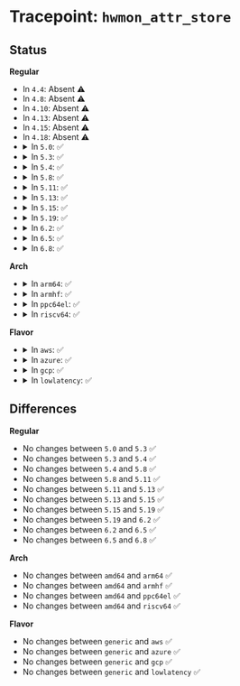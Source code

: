 # Tracepoint: <code>hwmon_attr_store</code>

## Status
<b>Regular</b>
<ul>
<li>
In <code>4.4</code>: Absent ⚠️
</li>
<li>
In <code>4.8</code>: Absent ⚠️
</li>
<li>
In <code>4.10</code>: Absent ⚠️
</li>
<li>
In <code>4.13</code>: Absent ⚠️
</li>
<li>
In <code>4.15</code>: Absent ⚠️
</li>
<li>
In <code>4.18</code>: Absent ⚠️
</li>
<li>
<details>
<summary>In <code>5.0</code>: ✅</summary>

Event:

```c
struct trace_event_raw_hwmon_attr_class {
    struct trace_entry ent;
    int index;
    u32 __data_loc_attr_name;
    long int val;
    char __data[0];
};
```
Function:

```c
void trace_event_raw_event_hwmon_attr_class(void *__data, int index, const char *attr_name, long int val);
```
</details>
</li>
<li>
<details>
<summary>In <code>5.3</code>: ✅</summary>

Event:

```c
struct trace_event_raw_hwmon_attr_class {
    struct trace_entry ent;
    int index;
    u32 __data_loc_attr_name;
    long int val;
    char __data[0];
};
```
Function:

```c
void trace_event_raw_event_hwmon_attr_class(void *__data, int index, const char *attr_name, long int val);
```
</details>
</li>
<li>
<details>
<summary>In <code>5.4</code>: ✅</summary>

Event:

```c
struct trace_event_raw_hwmon_attr_class {
    struct trace_entry ent;
    int index;
    u32 __data_loc_attr_name;
    long int val;
    char __data[0];
};
```
Function:

```c
void trace_event_raw_event_hwmon_attr_class(void *__data, int index, const char *attr_name, long int val);
```
</details>
</li>
<li>
<details>
<summary>In <code>5.8</code>: ✅</summary>

Event:

```c
struct trace_event_raw_hwmon_attr_class {
    struct trace_entry ent;
    int index;
    u32 __data_loc_attr_name;
    long int val;
    char __data[0];
};
```
Function:

```c
void trace_event_raw_event_hwmon_attr_class(void *__data, int index, const char *attr_name, long int val);
```
</details>
</li>
<li>
<details>
<summary>In <code>5.11</code>: ✅</summary>

Event:

```c
struct trace_event_raw_hwmon_attr_class {
    struct trace_entry ent;
    int index;
    u32 __data_loc_attr_name;
    long int val;
    char __data[0];
};
```
Function:

```c
void trace_event_raw_event_hwmon_attr_class(void *__data, int index, const char *attr_name, long int val);
```
</details>
</li>
<li>
<details>
<summary>In <code>5.13</code>: ✅</summary>

Event:

```c
struct trace_event_raw_hwmon_attr_class {
    struct trace_entry ent;
    int index;
    u32 __data_loc_attr_name;
    long int val;
    char __data[0];
};
```
Function:

```c
void trace_event_raw_event_hwmon_attr_class(void *__data, int index, const char *attr_name, long int val);
```
</details>
</li>
<li>
<details>
<summary>In <code>5.15</code>: ✅</summary>

Event:

```c
struct trace_event_raw_hwmon_attr_class {
    struct trace_entry ent;
    int index;
    u32 __data_loc_attr_name;
    long int val;
    char __data[0];
};
```
Function:

```c
void trace_event_raw_event_hwmon_attr_class(void *__data, int index, const char *attr_name, long int val);
```
</details>
</li>
<li>
<details>
<summary>In <code>5.19</code>: ✅</summary>

Event:

```c
struct trace_event_raw_hwmon_attr_class {
    struct trace_entry ent;
    int index;
    u32 __data_loc_attr_name;
    long int val;
    char __data[0];
};
```
Function:

```c
void trace_event_raw_event_hwmon_attr_class(void *__data, int index, const char *attr_name, long int val);
```
</details>
</li>
<li>
<details>
<summary>In <code>6.2</code>: ✅</summary>

Event:

```c
struct trace_event_raw_hwmon_attr_class {
    struct trace_entry ent;
    int index;
    u32 __data_loc_attr_name;
    long int val;
    char __data[0];
};
```
Function:

```c
void trace_event_raw_event_hwmon_attr_class(void *__data, int index, const char *attr_name, long int val);
```
</details>
</li>
<li>
<details>
<summary>In <code>6.5</code>: ✅</summary>

Event:

```c
struct trace_event_raw_hwmon_attr_class {
    struct trace_entry ent;
    int index;
    u32 __data_loc_attr_name;
    long int val;
    char __data[0];
};
```
Function:

```c
void trace_event_raw_event_hwmon_attr_class(void *__data, int index, const char *attr_name, long int val);
```
</details>
</li>
<li>
<details>
<summary>In <code>6.8</code>: ✅</summary>

Event:

```c
struct trace_event_raw_hwmon_attr_class {
    struct trace_entry ent;
    int index;
    u32 __data_loc_attr_name;
    long int val;
    char __data[0];
};
```
Function:

```c
void trace_event_raw_event_hwmon_attr_class(void *__data, int index, const char *attr_name, long int val);
```
</details>
</li>
</ul>
<b>Arch</b>
<ul>
<li>
<details>
<summary>In <code>arm64</code>: ✅</summary>

Event:

```c
struct trace_event_raw_hwmon_attr_class {
    struct trace_entry ent;
    int index;
    u32 __data_loc_attr_name;
    long int val;
    char __data[0];
};
```
Function:

```c
void trace_event_raw_event_hwmon_attr_class(void *__data, int index, const char *attr_name, long int val);
```
</details>
</li>
<li>
<details>
<summary>In <code>armhf</code>: ✅</summary>

Event:

```c
struct trace_event_raw_hwmon_attr_class {
    struct trace_entry ent;
    int index;
    u32 __data_loc_attr_name;
    long int val;
    char __data[0];
};
```
Function:

```c
void trace_event_raw_event_hwmon_attr_class(void *__data, int index, const char *attr_name, long int val);
```
</details>
</li>
<li>
<details>
<summary>In <code>ppc64el</code>: ✅</summary>

Event:

```c
struct trace_event_raw_hwmon_attr_class {
    struct trace_entry ent;
    int index;
    u32 __data_loc_attr_name;
    long int val;
    char __data[0];
};
```
Function:

```c
void trace_event_raw_event_hwmon_attr_class(void *__data, int index, const char *attr_name, long int val);
```
</details>
</li>
<li>
<details>
<summary>In <code>riscv64</code>: ✅</summary>

Event:

```c
struct trace_event_raw_hwmon_attr_class {
    struct trace_entry ent;
    int index;
    u32 __data_loc_attr_name;
    long int val;
    char __data[0];
};
```
Function:

```c
void trace_event_raw_event_hwmon_attr_class(void *__data, int index, const char *attr_name, long int val);
```
</details>
</li>
</ul>
<b>Flavor</b>
<ul>
<li>
<details>
<summary>In <code>aws</code>: ✅</summary>

Event:

```c
struct trace_event_raw_hwmon_attr_class {
    struct trace_entry ent;
    int index;
    u32 __data_loc_attr_name;
    long int val;
    char __data[0];
};
```
Function:

```c
void trace_event_raw_event_hwmon_attr_class(void *__data, int index, const char *attr_name, long int val);
```
</details>
</li>
<li>
<details>
<summary>In <code>azure</code>: ✅</summary>

Event:

```c
struct trace_event_raw_hwmon_attr_class {
    struct trace_entry ent;
    int index;
    u32 __data_loc_attr_name;
    long int val;
    char __data[0];
};
```
Function:

```c
void trace_event_raw_event_hwmon_attr_class(void *__data, int index, const char *attr_name, long int val);
```
</details>
</li>
<li>
<details>
<summary>In <code>gcp</code>: ✅</summary>

Event:

```c
struct trace_event_raw_hwmon_attr_class {
    struct trace_entry ent;
    int index;
    u32 __data_loc_attr_name;
    long int val;
    char __data[0];
};
```
Function:

```c
void trace_event_raw_event_hwmon_attr_class(void *__data, int index, const char *attr_name, long int val);
```
</details>
</li>
<li>
<details>
<summary>In <code>lowlatency</code>: ✅</summary>

Event:

```c
struct trace_event_raw_hwmon_attr_class {
    struct trace_entry ent;
    int index;
    u32 __data_loc_attr_name;
    long int val;
    char __data[0];
};
```
Function:

```c
void trace_event_raw_event_hwmon_attr_class(void *__data, int index, const char *attr_name, long int val);
```
</details>
</li>
</ul>

## Differences
<b>Regular</b>
<ul>
<li>
No changes between <code>5.0</code> and <code>5.3</code> ✅
</li>
<li>
No changes between <code>5.3</code> and <code>5.4</code> ✅
</li>
<li>
No changes between <code>5.4</code> and <code>5.8</code> ✅
</li>
<li>
No changes between <code>5.8</code> and <code>5.11</code> ✅
</li>
<li>
No changes between <code>5.11</code> and <code>5.13</code> ✅
</li>
<li>
No changes between <code>5.13</code> and <code>5.15</code> ✅
</li>
<li>
No changes between <code>5.15</code> and <code>5.19</code> ✅
</li>
<li>
No changes between <code>5.19</code> and <code>6.2</code> ✅
</li>
<li>
No changes between <code>6.2</code> and <code>6.5</code> ✅
</li>
<li>
No changes between <code>6.5</code> and <code>6.8</code> ✅
</li>
</ul>
<b>Arch</b>
<ul>
<li>
No changes between <code>amd64</code> and <code>arm64</code> ✅
</li>
<li>
No changes between <code>amd64</code> and <code>armhf</code> ✅
</li>
<li>
No changes between <code>amd64</code> and <code>ppc64el</code> ✅
</li>
<li>
No changes between <code>amd64</code> and <code>riscv64</code> ✅
</li>
</ul>
<b>Flavor</b>
<ul>
<li>
No changes between <code>generic</code> and <code>aws</code> ✅
</li>
<li>
No changes between <code>generic</code> and <code>azure</code> ✅
</li>
<li>
No changes between <code>generic</code> and <code>gcp</code> ✅
</li>
<li>
No changes between <code>generic</code> and <code>lowlatency</code> ✅
</li>
</ul>
